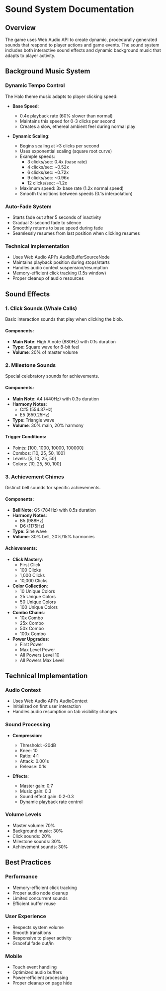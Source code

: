 # Sound System Documentation

## Overview
The game uses Web Audio API to create dynamic, procedurally generated sounds that respond to player actions and game events. The sound system includes both interactive sound effects and dynamic background music that adapts to player activity.

## Background Music System

### Dynamic Tempo Control
The Halo theme music adapts to player clicking speed:

- **Base Speed**: 
  - 0.4x playback rate (60% slower than normal)
  - Maintains this speed for 0-3 clicks per second
  - Creates a slow, ethereal ambient feel during normal play

- **Dynamic Scaling**:
  - Begins scaling at >3 clicks per second
  - Uses exponential scaling (square root curve)
  - Example speeds:
    - 3 clicks/sec: 0.4x (base rate)
    - 4 clicks/sec: ~0.52x
    - 6 clicks/sec: ~0.72x
    - 9 clicks/sec: ~0.96x
    - 12 clicks/sec: ~1.2x
  - Maximum speed: 3x base rate (1.2x normal speed)
  - Smooth transitions between speeds (0.1s interpolation)

### Auto-Fade System
- Starts fade out after 5 seconds of inactivity
- Gradual 3-second fade to silence
- Smoothly returns to base speed during fade
- Seamlessly resumes from last position when clicking resumes

### Technical Implementation
- Uses Web Audio API's AudioBufferSourceNode
- Maintains playback position during stops/starts
- Handles audio context suspension/resumption
- Memory-efficient click tracking (1.5s window)
- Proper cleanup of audio resources

## Sound Effects

### 1. Click Sounds (Whale Calls)
Basic interaction sounds that play when clicking the blob.

#### Components:
- **Main Note**: High A note (880Hz) with 0.1s duration
- **Type**: Square wave for 8-bit feel
- **Volume**: 20% of master volume

### 2. Milestone Sounds
Special celebratory sounds for achievements.

#### Components:
- **Main Note**: A4 (440Hz) with 0.3s duration
- **Harmony Notes**:
  - C#5 (554.37Hz)
  - E5 (659.25Hz)
- **Type**: Triangle wave
- **Volume**: 30% main, 20% harmony

#### Trigger Conditions:
- Points: [100, 1000, 10000, 100000]
- Combos: [10, 25, 50, 100]
- Levels: [5, 10, 25, 50]
- Colors: [10, 25, 50, 100]

### 3. Achievement Chimes
Distinct bell sounds for specific achievements.

#### Components:
- **Bell Note**: G5 (784Hz) with 0.5s duration
- **Harmony Notes**:
  - B5 (988Hz)
  - D6 (1175Hz)
- **Type**: Sine wave
- **Volume**: 30% bell, 20%/15% harmonies

#### Achievements:
- **Click Mastery**:
  - First Click
  - 100 Clicks
  - 1,000 Clicks
  - 10,000 Clicks
- **Color Collection**:
  - 10 Unique Colors
  - 25 Unique Colors
  - 50 Unique Colors
  - 100 Unique Colors
- **Combo Chains**:
  - 10x Combo
  - 25x Combo
  - 50x Combo
  - 100x Combo
- **Power Upgrades**:
  - First Power
  - Max Level Power
  - All Powers Level 10
  - All Powers Max Level

## Technical Implementation

### Audio Context
- Uses Web Audio API's AudioContext
- Initialized on first user interaction
- Handles audio resumption on tab visibility changes

### Sound Processing
- **Compression**:
  - Threshold: -20dB
  - Knee: 10
  - Ratio: 4:1
  - Attack: 0.001s
  - Release: 0.1s

- **Effects**:
  - Master gain: 0.7
  - Music gain: 0.3
  - Sound effect gain: 0.2-0.3
  - Dynamic playback rate control

### Volume Levels
- Master volume: 70%
- Background music: 30%
- Click sounds: 20%
- Milestone sounds: 30%
- Achievement sounds: 30%

## Best Practices

### Performance
- Memory-efficient click tracking
- Proper audio node cleanup
- Limited concurrent sounds
- Efficient buffer reuse

### User Experience
- Respects system volume
- Smooth transitions
- Responsive to player activity
- Graceful fade out/in

### Mobile
- Touch event handling
- Optimized audio buffers
- Power-efficient processing
- Proper cleanup on page hide 